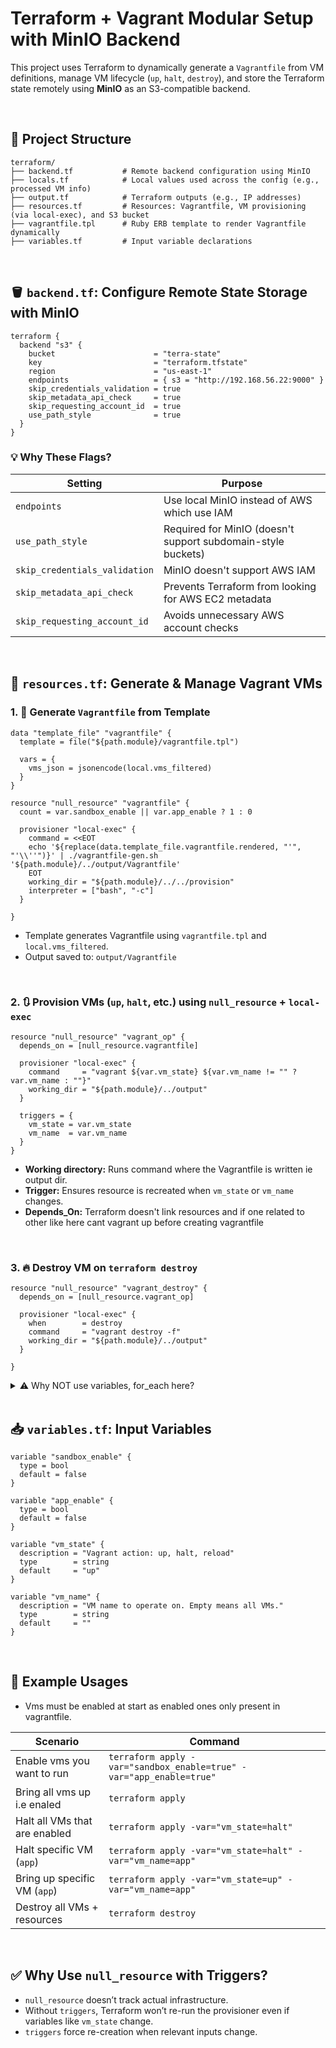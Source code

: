 # Terraform + Vagrant Modular Setup with MinIO Backend

This project uses Terraform to dynamically generate a `Vagrantfile` from VM definitions, manage VM lifecycle (`up`, `halt`, `destroy`), and store the Terraform state remotely using **MinIO** as an S3-compatible backend.

<br>

## 📁 Project Structure

```
terraform/
├── backend.tf           # Remote backend configuration using MinIO
├── locals.tf            # Local values used across the config (e.g., processed VM info)
├── output.tf            # Terraform outputs (e.g., IP addresses)
├── resources.tf         # Resources: Vagrantfile, VM provisioning (via local-exec), and S3 bucket
├── vagrantfile.tpl      # Ruby ERB template to render Vagrantfile dynamically
├── variables.tf         # Input variable declarations
```

<br>

## 🪣 `backend.tf`: Configure Remote State Storage with MinIO

```hcl
terraform {
  backend "s3" {
    bucket                      = "terra-state"
    key                         = "terraform.tfstate"
    region                      = "us-east-1"
    endpoints                   = { s3 = "http://192.168.56.22:9000" }
    skip_credentials_validation = true
    skip_metadata_api_check     = true
    skip_requesting_account_id  = true
    use_path_style              = true
  }
}
```

### 💡 Why These Flags?

| Setting                       | Purpose                                                      |
| ----------------------------- | ------------------------------------------------------------ |
| `endpoints`                   | Use local MinIO instead of AWS which use IAM                 |
| `use_path_style`              | Required for MinIO (doesn't support subdomain-style buckets) |
| `skip_credentials_validation` | MinIO doesn't support AWS IAM                                |
| `skip_metadata_api_check`     | Prevents Terraform from looking for AWS EC2 metadata         |
| `skip_requesting_account_id`  | Avoids unnecessary AWS account checks                        |

<br>

## 🧩 `resources.tf`: Generate & Manage Vagrant VMs

### 1. 🧾 **Generate `Vagrantfile` from Template**

```hcl
data "template_file" "vagrantfile" {
  template = file("${path.module}/vagrantfile.tpl")

  vars = {
    vms_json = jsonencode(local.vms_filtered)
  }
}

resource "null_resource" "vagrantfile" {
  count = var.sandbox_enable || var.app_enable ? 1 : 0
  
  provisioner "local-exec" {
    command = <<EOT
    echo '${replace(data.template_file.vagrantfile.rendered, "'", "'\\''")}' | ./vagrantfile-gen.sh '${path.module}/../output/Vagrantfile'
    EOT
    working_dir = "${path.module}/../../provision"
    interpreter = ["bash", "-c"]
  }

}
```

* Template generates Vagrantfile using `vagrantfile.tpl` and `local.vms_filtered`.
* Output saved to: `output/Vagrantfile`

<br>

### 2. 🔃 **Provision VMs (`up`, `halt`, etc.) using `null_resource` + `local-exec`**

```hcl
resource "null_resource" "vagrant_op" {
  depends_on = [null_resource.vagrantfile]

  provisioner "local-exec" {
    command     = "vagrant ${var.vm_state} ${var.vm_name != "" ? var.vm_name : ""}"
    working_dir = "${path.module}/../output"
  }

  triggers = {
    vm_state = var.vm_state
    vm_name  = var.vm_name
  }
}
```

* **Working directory:** Runs command where the Vagrantfile is written ie output dir.
* **Trigger:** Ensures resource is recreated when `vm_state` or `vm_name` changes.
* **Depends_On:** Terraform doesn't link resources and if one related to other like here cant vagrant up before creating vagrantfile 

<br>

### 3. 🔥 **Destroy VM on `terraform destroy`**

```hcl
resource "null_resource" "vagrant_destroy" {
  depends_on = [null_resource.vagrant_op]

  provisioner "local-exec" {
    when        = destroy
    command     = "vagrant destroy -f"
    working_dir = "${path.module}/../output"
  }

}
```

<details>
<summary>⚠️ Why NOT use variables, for_each here?</summary>

#### 💡 Explanation:

| Concept             | Why It's Done                                                                 |
| ------------------- | ----------------------------------------------------------------------------- |
| `when = destroy`    | Ensures the command runs only on `terraform destroy`                          |
| No `variables` used | `terraform destroy` does **not support `var.*`** because inputs may not exist |
| No `for_each` used  | To **avoid race conditions** (e.g. multiple `vagrant destroy` on same folder) |
| `depends_on` used   | Ensures destroy only runs **after** `vagrant up/halt` execution finishes      |

<br>

#### 🛑 Why no `for_each`?

Using `for_each` like this:

```hcl
resource "null_resource" "vagrant_destroy" {
  for_each = { for vm in var.vms : vm.name => vm }
  ...
}
```

Causes **multiple parallel destroy operations**, which can lead to:

* Conflicts in `.vagrant/` shared folder
* Duplicate `vagrant destroy` calls (one per VM)
* Unpredictable failures

---

#### ⚠️ Why avoid `-target` in production?

`terraform destroy -target=null_resource.vagrant_destroy["jenkins"]`

* ✅ Can work for dev/testing
* ❌ **Not safe** in production:

  * It skips dependency graph
  * May leave orphaned or broken infra
  * Doesn’t respect full lifecycle

<br>

#### ✅ Real-world practice:

In production, people:

* Use **modular design** (1 folder/module per VM)
* CD into that VM’s directory
* Run `terraform destroy` inside it for isolated cleanup

Example:

```
cd terraform/app-vm/
terraform destroy
```

This avoids race conditions and respects dependencies properly.

</details>

<br>

## 📥 `variables.tf`: Input Variables

```hcl
variable "sandbox_enable" {
  type = bool
  default = false
}

variable "app_enable" {
  type = bool
  default = false
}

variable "vm_state" {
  description = "Vagrant action: up, halt, reload"
  type        = string
  default     = "up"
}

variable "vm_name" {
  description = "VM name to operate on. Empty means all VMs."
  type        = string
  default     = ""
}
```

<br>

## 🚀 Example Usages 

- Vms must be enabled at start as enabled ones only present in vagrantfile.

| Scenario                        | Command                                                             |
| ------------------------------- | ------------------------------------------------------------------- |
| Enable vms you want to run      | `terraform apply -var="sandbox_enable=true" -var="app_enable=true"` |
| Bring all vms up i.e enaled     | `terraform apply`                                                   |
| Halt all VMs that are enabled   | `terraform apply -var="vm_state=halt"`                              |
| Halt specific VM (`app`)        | `terraform apply -var="vm_state=halt" -var="vm_name=app"`           |
| Bring up specific VM (`app`)    | `terraform apply -var="vm_state=up" -var="vm_name=app"`             |
| Destroy all VMs + resources     | `terraform destroy`                                                 |    

<br>

## ✅ Why Use `null_resource` with Triggers?

* `null_resource` doesn’t track actual infrastructure.
* Without `triggers`, Terraform won’t re-run the provisioner even if variables like `vm_state` change.
* `triggers` force re-creation when relevant inputs change.